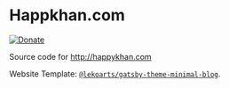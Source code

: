 # Happkhan.com

[![Donate](https://img.shields.io/badge/Donate-PayPal-green.svg)](https://paypal.me/nabilhappykhan/5)

Source code for http://happykhan.com

Website Template: [`@lekoarts/gatsby-theme-minimal-blog`](https://github.com/LekoArts/gatsby-themes/tree/master/themes/gatsby-theme-minimal-blog).

